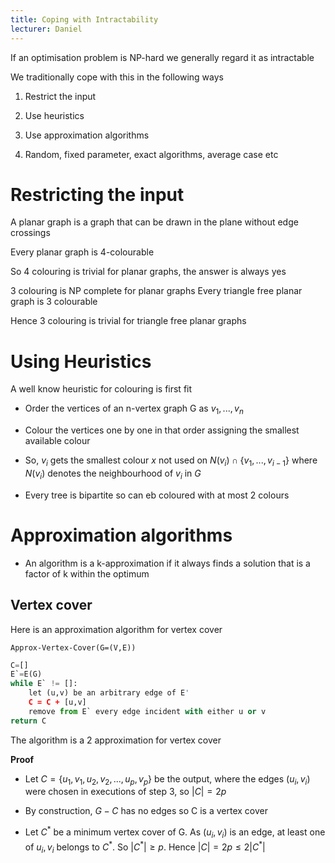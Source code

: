 ```yaml
---
title: Coping with Intractability
lecturer: Daniel
---
```


If an optimisation problem is NP-hard we generally regard it as
intractable

We traditionally cope with this in the following ways

1.  Restrict the input

2.  Use heuristics

3.  Use approximation algorithms

4.  Random, fixed parameter, exact algorithms, average case etc

# Restricting the input

A planar graph is a graph that can be drawn in the plane without edge
crossings

<Theorem>
Every planar graph is 4-colourable
</Theorem>

So 4 colouring is trivial for planar graphs, the answer is always yes

<Theorem>
3 colouring is NP complete for planar graphs
</Theorem>

<Theorem>
Every triangle free planar graph is 3 colourable
</Theorem>

Hence 3 colouring is trivial for triangle free planar graphs

# Using Heuristics

A well know heuristic for colouring is first fit

-   Order the vertices of an n-vertex graph G as $v_1,...,v_n$

-   Colour the vertices one by one in that order assigning the smallest
    available colour

-   So, $v_i$ gets the smallest colour $x$ not used on
    $N(v_i)\cap\{v_1,...,v_{i-1}\}$ where $N(v_i)$ denotes the
    neighbourhood of $v_i$ in $G$

-   Every tree is bipartite so can eb coloured with at most 2 colours

# Approximation algorithms

-   An algorithm is a k-approximation if it always finds a solution that
    is a factor of k within the optimum

## Vertex cover

Here is an approximation algorithm for vertex cover

`Approx-Vertex-Cover(G=(V,E))`

```python
C=[]
E`=E(G)
while E` != []:
    let (u,v) be an arbitrary edge of E'
    C = C + [u,v]
    remove from E` every edge incident with either u or v
return C
```

<Theorem>
The algorithm is a 2 approximation for vertex cover
</Theorem>

**Proof**

-   Let $C=\{u_1,v_1,u_2,v_2,...,u_p,v_p\}$ be the output, where the
    edges $(u_i,v_i)$ were chosen in executions of step 3, so $|C|=2p$

-   By construction, $G-C$ has no edges so C is a vertex cover

-   Let $C^*$ be a minimum vertex cover of G. As $(u_i,v_i)$ is an edge,
    at least one of $u_i,v_i$ belongs to $C^*$. So $|C^*|\geqslant p$.
    Hence $|C|=2p\leqslant 2|C^*|$
